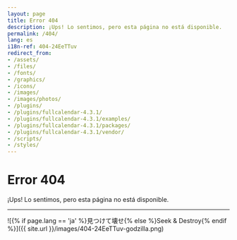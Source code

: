 ```yaml
---
layout: page
title: Error 404
description: ¡Ups! Lo sentimos, pero esta página no está disponible.
permalink: /404/
lang: es
i18n-ref: 404-24EeTTuv
redirect_from:
- /assets/
- /files/
- /fonts/
- /graphics/
- /icons/
- /images/
- /images/photos/
- /plugins/
- /plugins/fullcalendar-4.3.1/
- /plugins/fullcalendar-4.3.1/examples/
- /plugins/fullcalendar-4.3.1/packages/
- /plugins/fullcalendar-4.3.1/vendor/
- /scripts/
- /styles/
---
```


# Error 404

¡Ups! Lo sentimos, pero esta página no está disponible.

<hr>

![{% if page.lang == 'ja' %}見つけて壊せ{% else %}Seek & Destroy{% endif %}]({{ site.url }}/images/404-24EeTTuv-godzilla.png)
